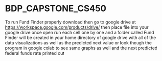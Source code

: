 # BDP_CAPSTONE_CS450

To run Fund Finder properly download then go to google drive at https://workspace.google.com/products/drive/ then place file into your google drive 
once open run each cell one by one and a folder called Fund Finder will be created in your home directory of google drive with all of the data visualizations as well as the predicted next value or look though the program in google colab to see same graphs as well and the next predicted federal funds rate printed out 
